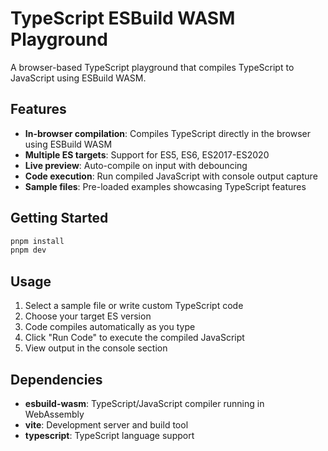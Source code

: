 # TypeScript ESBuild WASM Playground

A browser-based TypeScript playground that compiles TypeScript to JavaScript using ESBuild WASM.

## Features

- **In-browser compilation**: Compiles TypeScript directly in the browser using ESBuild WASM
- **Multiple ES targets**: Support for ES5, ES6, ES2017-ES2020
- **Live preview**: Auto-compile on input with debouncing
- **Code execution**: Run compiled JavaScript with console output capture
- **Sample files**: Pre-loaded examples showcasing TypeScript features

## Getting Started

```bash
pnpm install
pnpm dev
```

## Usage

1. Select a sample file or write custom TypeScript code
2. Choose your target ES version
3. Code compiles automatically as you type
4. Click "Run Code" to execute the compiled JavaScript
5. View output in the console section

## Dependencies

- **esbuild-wasm**: TypeScript/JavaScript compiler running in WebAssembly
- **vite**: Development server and build tool
- **typescript**: TypeScript language support
